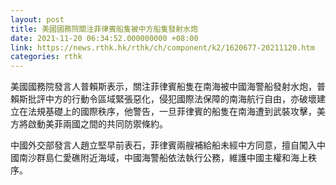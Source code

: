 ```yaml
---
layout: post
title: 美國國務院關注菲律賓船隻被中方船隻發射水炮
date: 2021-11-20 06:34:52.000000000 +08:00
link: https://news.rthk.hk/rthk/ch/component/k2/1620677-20211120.htm
categories: rthk
---
```


美國國務院發言人普賴斯表示，關注菲律賓船隻在南海被中國海警船發射水炮，普賴斯批評中方的行動令區域緊張惡化，侵犯國際法保障的南海航行自由，亦破壞建立在法規基礎上的國際秩序，他警告，一旦菲律賓的船隻在南海遭到武裝攻擊，美方將啟動美菲兩國之間的共同防禦條約。

中國外交部發言人趙立堅早前表石，菲律賓兩艘補給船未經中方同意，擅自闖入中國南沙群島仁愛礁附近海域，中國海警船依法執行公務，維護中國主權和海上秩序。
